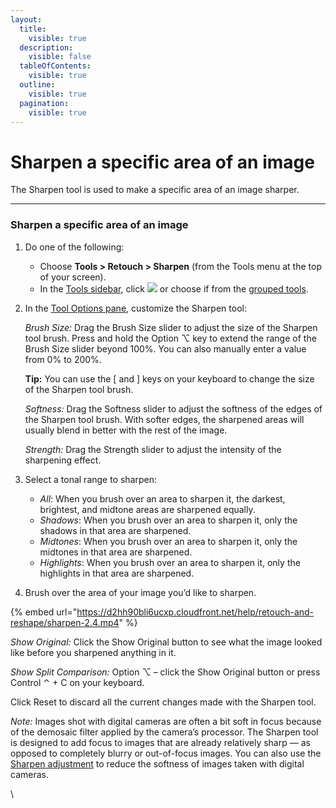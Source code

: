 ```yaml
---
layout:
  title:
    visible: true
  description:
    visible: false
  tableOfContents:
    visible: true
  outline:
    visible: true
  pagination:
    visible: true
---
```


# Sharpen a specific area of an image

The Sharpen tool is used to make a specific area of an image sharper.

***

### Sharpen a specific area of an image

1. Do one of the following:
   * Choose **Tools > Retouch > Sharpen** (from the Tools menu at the top of your screen).
   * In the [Tools sidebar](https://www.pixelmator.com/support/guide/pixelmator-pro/#glossary), click ![](https://help.pixelmator.com/pixelmator-pro/3.5/assets/English/1586513696000.png) or choose if from the [grouped tools](https://www.pixelmator.com/support/guide/pixelmator-pro/#glossary).
2.  In the [Tool Options pane](https://www.pixelmator.com/support/guide/pixelmator-pro/#glossary), customize the Sharpen tool:

    _Brush Size:_ Drag the Brush Size slider to adjust the size of the Sharpen tool brush. Press and hold the Option ⌥ key to extend the range of the Brush Size slider beyond 100%. You can also manually enter a value from 0% to 200%. 

    &#x20;**Tip:** You can use the \[ and ] keys on your keyboard to change the size of the Sharpen tool brush.

    _Softness:_ Drag the Softness slider to adjust the softness of the edges of the Sharpen tool brush. With softer edges, the sharpened areas will usually blend in better with the rest of the image.

    _Strength:_ Drag the Strength slider to adjust the intensity of the sharpening effect.
3. Select a tonal range to sharpen: 
   * _All_: When you brush over an area to sharpen it, the darkest, brightest, and midtone areas are sharpened equally. 
   * _Shadows_: When you brush over an area to sharpen it, only the shadows in that area are sharpened. 
   * _Midtones_: When you brush over an area to sharpen it, only the midtones in that area are sharpened. 
   * _Highlights_: When you brush over an area to sharpen it, only the highlights in that area are sharpened.
4. Brush over the area of your image you’d like to sharpen.

{% embed url="https://d2hh90bli6ucxp.cloudfront.net/help/retouch-and-reshape/sharpen-2.4.mp4" %}

_Show Original:_ Click the Show Original button to see what the image looked like before you sharpened anything in it.

_Show Split Comparison:_ Option ⌥ – click the Show Original button or press Control ⌃ + C on your keyboard.

Click Reset to discard all the current changes made with the Sharpen tool.

_Note:_ Images shot with digital cameras are often a bit soft in focus because of the demosaic filter applied by the camera’s processor. The Sharpen tool is designed to add focus to images that are already relatively sharp — as opposed to completely blurry or out-of-focus images. You can also use the [Sharpen adjustment](https://www.pixelmator.com/support/guide/pixelmator-pro/723) to reduce the softness of images taken with digital cameras.

\
